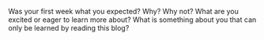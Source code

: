 Was your first week what you expected? Why? Why not?
What are you excited or eager to learn more about?
What is something about you that can only be learned by reading this blog?
